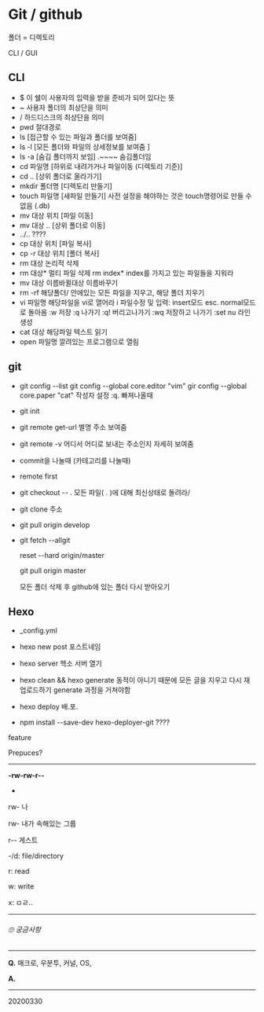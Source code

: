 # Git / github

폴더 = 디렉토리

CLI / GUI


## CLI

- $ 이 쉘이 사용자의 입력을 받을 준비가 되어 있다는 뜻
- ~   사용자 폴더의 최상단을 의미
- /   하드디스크의 최상단을 의미
- pwd   절대경로
- ls   [접근할 수 있는 파일과 폴더를 보여줌]
- ls -l   [모든 폴더와 파일의 상세정보를 보여줌 ]
- ls -a   [숨김 폴더까지 보임]
  .~~~~ 숨김폴더임
- cd  파일명   [하위로 내려가거나 파일이동 (디렉토리 기준)]
- cd ..   [상위 폴더로 올라가기]
- mkdir 폴더명   [디렉토리 만들기]
- touch 파일명   [새파일 만들기]
  사전 설정을 해야하는 것은 touch명령어로 만들 수 없음 (.db)
- mv 대상 위치   [파일 이동]
- mv 대상 ..   [상위 폴더로 이동]
- ../.. ????
- cp 대상 위치 [파일 복사]
- cp -r 대상 위치 [폴더 복사]
- rm 대상   논리적 삭제
- rm 대상*   멀티 파일 삭제
  rm index*   index를 가지고 있는 파일들을 지워라
- mv 대상 이름바뀔대상   이름바꾸기
- rm -rf 해당폴더/   안에있는 모든 파일을 지우고, 해당 폴더 지우기
- vi 파일명   해당파일을 vi로 열어라
  i   파일수정 및 입력: insert모드
  esc.  normal모드로 돌아옴
  :w   저장
  :q   나가기
  :q!   버리고나가기
  :wq   저장하고 나가기
  :set nu 라인생성
- cat 대상   해당파일 텍스트 읽기
- open 파일명   깔려있는 프로그램으로 열림



## git

- git config --list
  git config --global core.editor "vim"
  gir config --global core.paper "cat"
  작성자 설정
  :q.  빠져나올때
  
- git init   

- git remote get-url 별명   주소 보여줌

- git remote -v 어디서 어디로 보내는 주소인지 자세히 보여줌

- commit을 나눌때 (카테고리를 나눌때)

- remote first

- git checkout -- .   모든 파일( . )에 대해 최신상태로 돌려라/ 

- git clone 주소

- git pull origin develop

- git fetch --allgit

  reset --hard origin/master

  git pull origin master

  모든 폴더 삭제 후 github에 있는 폴더 다시 받아오기



## Hexo

- _config.yml

- hexo new post   포스트네임 

- hexo server   헥소 서버 열기

- hexo clean && hexo generate   동적이 아니기 때문에 모든 글을 지우고 다시 재 업로드하기
  generate 과정을 거쳐야함 

- hexo deploy   배.포.

- npm install --save-dev hexo-deployer-git ???? 



feature



Prepuces?



---

**-rw-rw-r--**

-

rw- 나

rw- 내가 속해있는 그룹

r-- 게스트

-/d: file/directory

r: read

w: write

x: ㅁㄹ..

---









###### 🙄 궁금사항

---

**Q.**  매크로, 우분투, 커널, OS, 

**A.** 







---

20200330